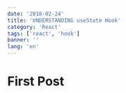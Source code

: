 ```yaml
---
date: '2018-02-24'
title: 'UNDERSTANDING useState Hook'
category: 'React'
tags: ['react', 'hook']
banner: ''
lang: 'en'
---
```


# First Post
